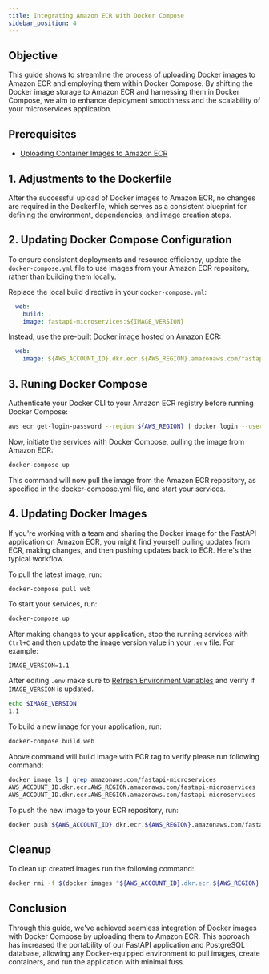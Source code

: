 ```yaml
---
title: Integrating Amazon ECR with Docker Compose
sidebar_position: 4
---
```


## Objective
This guide shows to streamline the process of uploading Docker images to Amazon ECR and employing them within Docker Compose. By shifting the Docker image storage to Amazon ECR and harnessing them in Docker Compose, we aim to enhance deployment smoothness and the scalability of your microservices application.

## Prerequisites
- [Uploading Container Images to Amazon ECR](upload-ecr.md)

## 1. Adjustments to the Dockerfile
After the successful upload of Docker images to Amazon ECR, no changes are required in the Dockerfile, which serves as a consistent blueprint for defining the environment, dependencies, and image creation steps.

## 2. Updating Docker Compose Configuration
To ensure consistent deployments and resource efficiency, update the `docker-compose.yml` file to use images from your Amazon ECR repository, rather than building them locally.

Replace the local build directive in your `docker-compose.yml`:
```yaml
  web:
    build: .
    image: fastapi-microservices:${IMAGE_VERSION}
```

Instead, use the pre-built Docker image hosted on Amazon ECR:
```yaml
  web:
    image: ${AWS_ACCOUNT_ID}.dkr.ecr.${AWS_REGION}.amazonaws.com/fastapi-microservices:${IMAGE_VERSION}
```

## 3. Runing Docker Compose
Authenticate your Docker CLI to your Amazon ECR registry before running Docker Compose:
```bash
aws ecr get-login-password --region ${AWS_REGION} | docker login --username AWS --password-stdin ${AWS_ACCOUNT_ID}.dkr.ecr.${AWS_REGION}.amazonaws.com
```

Now, initiate the services with Docker Compose, pulling the image from Amazon ECR:
```bash
docker-compose up
```
This command will now pull the image from the Amazon ECR repository, as specified in the docker-compose.yml file, and start your services.

## 4. Updating Docker Images
If you're working with a team and sharing the Docker image for the FastAPI application on Amazon ECR, you might find yourself pulling updates from ECR, making changes, and then pushing updates back to ECR. Here's the typical workflow.

To pull the latest image, run:

```bash
docker-compose pull web
```

To start your services, run:
```bash
docker-compose up
```

After making changes to your application, stop the running services with `Ctrl+C` and then update the image version value in your `.env` file. For example:
```
IMAGE_VERSION=1.1
```


After editing `.env` make sure to [Refresh Environment Variables](../../intro/python/environment-setup#5-import-environment-variables) and verify if `IMAGE_VERSION` is updated.

```bash
echo $IMAGE_VERSION
1.1
```


To build a new image for your application, run:
```bash
docker-compose build web
```

Above command will build image with ECR tag to verify please run following command:
```bash
docker image ls | grep amazonaws.com/fastapi-microservices
AWS_ACCOUNT_ID.dkr.ecr.AWS_REGION.amazonaws.com/fastapi-microservices   1.1                             defd60e3e376   6 minutes ago   233MB
AWS_ACCOUNT_ID.dkr.ecr.AWS_REGION.amazonaws.com/fastapi-microservices   1.0                             abc11f568055   2 hours ago     233MB
```

To push the new image to your ECR repository, run:
```bash
docker push ${AWS_ACCOUNT_ID}.dkr.ecr.${AWS_REGION}.amazonaws.com/fastapi-microservices:${IMAGE_VERSION}
```

## Cleanup

To clean up created images run the following command:

```bash
docker rmi -f $(docker images "${AWS_ACCOUNT_ID}.dkr.ecr.${AWS_REGION}.amazonaws.com/*" -q)
```

## Conclusion
Through this guide, we've achieved seamless integration of Docker images with Docker Compose by uploading them to Amazon ECR. This approach has increased the portability of our FastAPI application and PostgreSQL database, allowing any Docker-equipped environment to pull images, create containers, and run the application with minimal fuss.